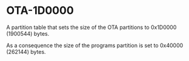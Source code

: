# OTA-1D0000

A partition table that sets the size of the OTA partitions
to 0x1D0000 (1900544) bytes.

As a consequence the size of the programs partition is set to
0x40000 (262144) bytes.
